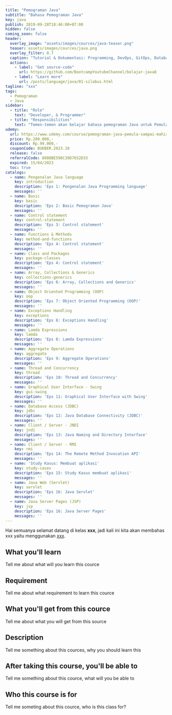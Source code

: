 ```yaml
---
title: "Pemograman Java"
subtitle: "Bahasa Pemograman Java"
key: java
publish: 2019-09-28T18:46:00+07:00
hidden: false
coming_soon: false
header:
  overlay_image: "assets/images/cources/java-teaser.png"
  teaser: assets/images/cources/java.png
  overlay_filter: 0.7
  caption: "Tutorial & Dokumentasi: Programming, DevOps, GitOps, Database, & Servers"
  actions:
    - label: "Get source-code"
      url: https://github.com/BootcampYoutubeChannel/belajar-java8
    - label: "Learn more"
      url: /posts/language/java/01-silabus.html
tagline: "xxx"
tags:
  - Pemograman
  - Java
sidebar:
  - title: "Role"
    text: "Developer, & Programmer"
  - title: "Responsibilities"
    text: "Temen-temen akan belajar bahasa pemograman Java untuk Pemula sampai Mahir diantaranya, Basic Java, Konsep & Impl OOP, JDBC, Multithreads, Client/Server, Java Desktop, Java Web, etc"
udemy: 
  url: https://www.udemy.com/course/pemograman-java-pemula-sampai-mahir/
  price: Rp.280.000,-
  discount: Rp.99.000,-
  couponCode: BUKBER.2023.10
  release: false
  referralCode: 8080BE598C39D7652D33
  expired: 15/04/2023 
  toc: true
catalogs:
  - name: Pengenalan Java language
    key: introduction
    description: 'Eps 1: Pengenalan Java Programming language'
    messages: ''
  - name: Basic
    key: basic
    description: 'Eps 2: Basic Pemograman Java'
    messages: ''
  - name: Control statement
    key: control-statement
    description: 'Eps 3: Control statement'
    messages: ''
  - name: Functions & Methods
    key: method-and-functions
    description: 'Eps 4: Control statement'
    messages: ''
  - name: Class and Packages
    key: package-classes
    description: 'Eps 4: Control statement'
    messages: ''
  - name: Array, Collections & Generics
    key: collections-generics
    description: 'Eps 6: Array, Collections and Generics'
    messages: ''
  - name: Object Oriented Programming (OOP)
    key: oop
    description: 'Eps 7: Object Oriented Programming (OOP)'
    messages: ''
  - name: Exceptions Handling
    key: exceptions
    description: 'Eps 8: Exceptions Handling'
    messages: ''
  - name: Lamda Expressions
    key: lamda
    description: 'Eps 8: Lamda Expressions'
    messages: ''
  - name: Aggregate Operations
    key: aggregate
    description: 'Eps 9: Aggregate Operations'
    messages: ''
  - name: Thread and Concurrency
    key: thread
    description: 'Eps 10: Thread and Concurrency'
    messages: ''
  - name: Graphical User Interface - Swing
    key: gui-swing
    description: 'Eps 11: Graphical User Interface with Swing'
    messages: ''
  - name: Database Access (JDBC)
    key: jdbc
    description: 'Eps 12: Java Database Connectivity (JDBC)'
    messages: ''
  - name: Client / Server - JNDI
    key: jndi
    description: 'Eps 13: Java Naming and Directory Interface'
    messages: ''
  - name: Client / Server - RMI
    key: rmi
    description: 'Eps 14: The Remote Method Invocation API'
    messages: ''
  - name: 'Study Kasus: Membuat aplikasi'
    key: study-cases
    description: 'Eps 15: Study Kasus membuat aplikasi'
    messages: ''
  - name: Java Web (Servlet)
    key: servlet
    description: 'Eps 16: Java Servlet'
    messages: ''
  - name: Java Server Pages (JSP)
    key: jsp
    description: 'Eps 16: Java Server Pages'
    messages: ''
---
```


Hai semuanya selamat datang di kelas **xxx**, jadi kali ini kita akan membahas xxx yaitu menggunakan [xxx](link). 

<!--more-->

## What you'll learn

Tell me about what will you learn this cource

## Requirement

Tell me about what requirement to learn this cource

## What you'll get from this cource

Tell me about what you will get from this source

## Description

Tell me something about this cources, why you should learn this

## After taking this course, you'll be able to

Tell me something about this cource, what will you be able to

## Who this course is for

Tell me someting about this cource, who is this class for?